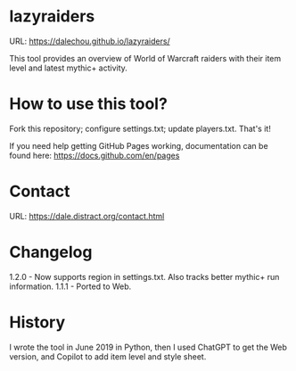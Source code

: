 # lazyraiders

URL: https://dalechou.github.io/lazyraiders/

This tool provides an overview of World of Warcraft raiders with their item level and latest mythic+ activity.

# How to use this tool?

Fork this repository; configure settings.txt; update players.txt. That's it!

If you need help getting GitHub Pages working, documentation can be found here: https://docs.github.com/en/pages

# Contact

URL: https://dale.distract.org/contact.html

# Changelog

1.2.0 - Now supports region in settings.txt. Also tracks better mythic+ run information.
1.1.1 - Ported to Web.

# History

I wrote the tool in June 2019 in Python, then I used ChatGPT to get the Web version, and Copilot to add item level and style sheet.
